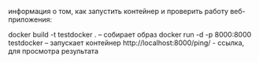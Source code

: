 информация о том, как запустить контейнер и проверить работу веб-приложения:

docker build -t testdocker . – собирает образ
docker run -d -p 8000:8000 testdocker – запускает контейнер
http://localhost:8000/ping/ - ссылка, для просмотра результата
